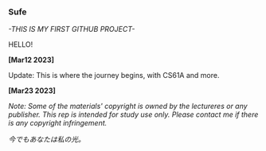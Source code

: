 ### Sufe

*-THIS IS MY FIRST GITHUB PROJECT-*

HELLO!



**[Mar12 2023]**

Update: This is where the journey begins, with CS61A and more.



**[Mar23 2023]**

*Note: Some of the materials' copyright is owned by the lectureres or any publisher. This rep is intended for study use only. Please contact me if there is any copyright infringement.* 



























*今でもあなたは私の光。*
